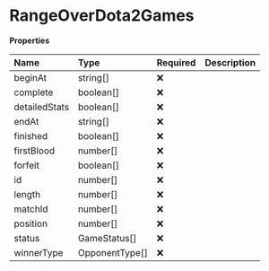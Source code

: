 # RangeOverDota2Games

**Properties**

| Name          | Type           | Required | Description |
| :------------ | :------------- | :------- | :---------- |
| beginAt       | string[]       | ❌       |             |
| complete      | boolean[]      | ❌       |             |
| detailedStats | boolean[]      | ❌       |             |
| endAt         | string[]       | ❌       |             |
| finished      | boolean[]      | ❌       |             |
| firstBlood    | number[]       | ❌       |             |
| forfeit       | boolean[]      | ❌       |             |
| id            | number[]       | ❌       |             |
| length        | number[]       | ❌       |             |
| matchId       | number[]       | ❌       |             |
| position      | number[]       | ❌       |             |
| status        | GameStatus[]   | ❌       |             |
| winnerType    | OpponentType[] | ❌       |             |
